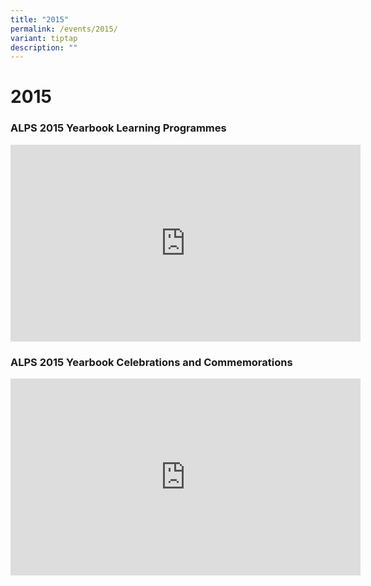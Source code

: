 ```yaml
---
title: "2015"
permalink: /events/2015/
variant: tiptap
description: ""
---
```

<h1>2015</h1><h3>ALPS 2015 Yearbook Learning Programmes</h3><div class="iframe-wrapper"><iframe height="315" width="560" allowfullscreen="true" frameborder="0" src="https://www.youtube.com/embed/uPr27nu9AGY?si=vmar63rDKZQYuhqC"></iframe></div><p></p><h3>ALPS 2015 Yearbook Celebrations and Commemorations</h3><div class="iframe-wrapper"><iframe height="315" width="560" allowfullscreen="true" frameborder="0" src="https://www.youtube.com/embed/Tv-vAu8XWVk?si=sRMi-OZUQZa-Rytr"></iframe></div><p></p>